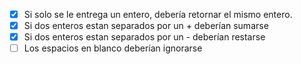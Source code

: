 ﻿- [x] Si solo se le entrega un entero, debería retornar el mismo entero.
- [x] Si dos enteros estan separados por un + deberían sumarse
- [x] Si dos enteros estan separados por un - deberían restarse
- [ ] Los espacios en blanco deberían ignorarse